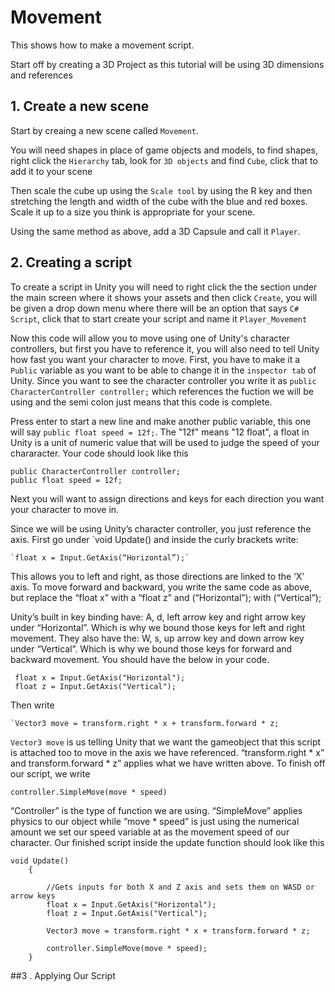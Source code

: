 # Movement

This shows how to make a movement script.

Start off by creating a 3D Project as this tutorial will be using 3D dimensions and references

## 1. Create a new scene

Start by creaing a new scene called `Movement`.

You will need shapes in place of game objects and models, to find shapes, right click the `Hierarchy` tab, look for `3D objects` and find `Cube`, click that to add it to your scene

Then scale the cube up using the `Scale tool` by using the R key and then stretching the length and width of the cube with the blue and red boxes. Scale it up to a size you think is appropriate for your scene.

Using the same method as above, add a 3D Capsule and call it `Player`.

## 2. Creating a script 

To create a script in Unity you will need to right click the the section under the main screen where it shows your assets and then click `Create`, you will be given a drop down menu where there will be an option that says `C# Script`, click that to start create your script and name it `Player_Movement`

Now this code will allow you to move using one of Unity's character controllers, but first you have to reference it, you will also need to tell Unity how fast you want your character to move. First, you have to make it a `Public` variable as you want to be able to change it in the `inspector tab` of Unity. Since you want to see the character controller you write it as `public CharacterController controller;` which references the fuction we will be using and the semi colon just means that this code is complete.

Press enter to start a new line and make another public variable, this one will say `public float speed = 12f;`. The "12f" means "12 float", a float in Unity is a unit of numeric value that will be used to judge the speed of your chararacter. Your code should look like this
```
public CharacterController controller;
public float speed = 12f;
``` 

Next you will want to assign directions and keys for each direction you want your character to move in. 

Since we will be using Unity’s character controller, you just reference the axis. First go under `void Update() and inside the curly brackets write:
```
`float x = Input.GetAxis(“Horizontal”);`
```

This allows you to left and right, as those directions are linked to the ‘X’ axis. 
To move forward and backward, you write the same code as above, but replace the “float x” with a “float z” and (“Horizontal”); with (“Vertical”);

Unity’s built in key binding have: A, d, left arrow key and right arrow key under “Horizontal”. Which is why we bound those keys for left and right movement.
They also have the: W, s, up arrow key and down arrow key under “Vertical”. Which is why we bound those keys for forward and backward movement. You should have the below in your code.
```
 float x = Input.GetAxis("Horizontal");
 float z = Input.GetAxis("Vertical");
```

Then write
```
`Vector3 move = transform.right * x + transform.forward * z;
```

`Vector3 move` is us telling Unity that we want the gameobject that this script is attached too to move in the axis we have referenced. “transform.right * x” and transform.forward * z” applies what we have written above.
To finish off our script, we write
```
controller.SimpleMove(move * speed)
```
“Controller” is the type of function we are using. “SimpleMove” applies physics to our object while “move * speed” is just using the numerical amount we set our speed variable at as the movement speed of our character. Our finished script inside the update function should look like this
```
void Update()
    {

        //Gets inputs for both X and Z axis and sets them on WASD or arrow keys
        float x = Input.GetAxis("Horizontal");
        float z = Input.GetAxis("Vertical");

        Vector3 move = transform.right * x + transform.forward * z;

        controller.SimpleMove(move * speed);
    }
```


##3 . Applying Our Script
